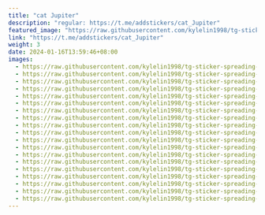 ```yaml
---
title: "cat Jupiter"
description: "regular: https://t.me/addstickers/cat_Jupiter"
featured_image: "https://raw.githubusercontent.com/kylelin1998/tg-sticker-spreading-worldwide-images/main/img/6095aae5-1fa8-4744-ad10-44bfbe683b33.jpg"
link: "https://t.me/addstickers/cat_Jupiter"
weight: 3
date: 2024-01-16T13:59:46+08:00
images:
  - https://raw.githubusercontent.com/kylelin1998/tg-sticker-spreading-worldwide-images/main/img/6095aae5-1fa8-4744-ad10-44bfbe683b33.jpg
  - https://raw.githubusercontent.com/kylelin1998/tg-sticker-spreading-worldwide-images/main/img/47d020ea-a9d9-45f0-a76f-9e360e1241f0.jpg
  - https://raw.githubusercontent.com/kylelin1998/tg-sticker-spreading-worldwide-images/main/img/de4d95e2-0899-4567-b9fd-07b79baeb847.jpg
  - https://raw.githubusercontent.com/kylelin1998/tg-sticker-spreading-worldwide-images/main/img/f8f47273-e84d-4713-a95c-ebd2b0a219d4.jpg
  - https://raw.githubusercontent.com/kylelin1998/tg-sticker-spreading-worldwide-images/main/img/a7ed6208-7182-4b0b-b0a2-63c8d3af8c8b.jpg
  - https://raw.githubusercontent.com/kylelin1998/tg-sticker-spreading-worldwide-images/main/img/1156ca21-e575-4457-8a6b-6cf3c3056610.jpg
  - https://raw.githubusercontent.com/kylelin1998/tg-sticker-spreading-worldwide-images/main/img/f7d3df89-fa52-47ba-aa51-56c0113a1b0c.jpg
  - https://raw.githubusercontent.com/kylelin1998/tg-sticker-spreading-worldwide-images/main/img/0021cfe6-f62a-4b8c-8a05-47c5b89db2ba.jpg
  - https://raw.githubusercontent.com/kylelin1998/tg-sticker-spreading-worldwide-images/main/img/d9d2441c-ac9e-462c-a02f-70759e142e20.jpg
  - https://raw.githubusercontent.com/kylelin1998/tg-sticker-spreading-worldwide-images/main/img/4a2ffcd0-32db-4e24-93a9-121e2cc27426.jpg
  - https://raw.githubusercontent.com/kylelin1998/tg-sticker-spreading-worldwide-images/main/img/2ca29469-48e6-4ef0-8b02-5855dfbe4914.jpg
  - https://raw.githubusercontent.com/kylelin1998/tg-sticker-spreading-worldwide-images/main/img/23362f7c-1dab-49cc-816c-733498cf6393.jpg
  - https://raw.githubusercontent.com/kylelin1998/tg-sticker-spreading-worldwide-images/main/img/8a6af873-03e7-4e36-9891-b5fc4639fa79.jpg
  - https://raw.githubusercontent.com/kylelin1998/tg-sticker-spreading-worldwide-images/main/img/a08f7bd5-ff70-4b21-b9b9-caa0e6b90eaa.jpg
  - https://raw.githubusercontent.com/kylelin1998/tg-sticker-spreading-worldwide-images/main/img/6249ba9c-e264-4493-8ebc-1978cfc1b3c9.jpg
  - https://raw.githubusercontent.com/kylelin1998/tg-sticker-spreading-worldwide-images/main/img/c70a96c1-0d2c-4b02-95d3-a96da9c2f106.jpg
  - https://raw.githubusercontent.com/kylelin1998/tg-sticker-spreading-worldwide-images/main/img/89515ceb-e841-4aed-8116-7daeb3c5051a.jpg
  - https://raw.githubusercontent.com/kylelin1998/tg-sticker-spreading-worldwide-images/main/img/335b979a-92e5-4440-8318-df510b4e3b46.jpg
  - https://raw.githubusercontent.com/kylelin1998/tg-sticker-spreading-worldwide-images/main/img/d62891b1-2c63-4d1f-935f-161c42a661c5.jpg
---
```

